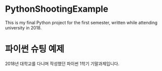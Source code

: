 # PythonShootingExample
This is my final Python project for the first semester, written while attending university in 2018.

# 파이썬 슈팅 예제
2018년 대학교를 다니며 작성했던 파이썬 1학기 기말과제입니다.
